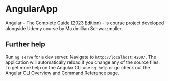 # AngularApp

Angular - The Complete Guide (2023 Edition) - is course project developed alongside Udemy course by Maximillian Schwarzmuller.

## Further help

Run `ng serve` for a dev server. Navigate to `http://localhost:4200/`. The application will automatically reload if you change any of the source files.
To get more help on the Angular CLI use `ng help` or go check out the [Angular CLI Overview and Command Reference](https://angular.io/cli) page.
